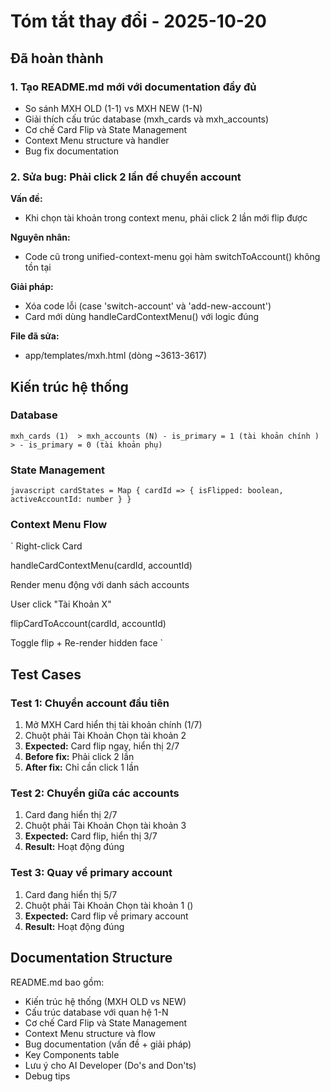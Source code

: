 ﻿# Tóm tắt thay đổi - 2025-10-20

##  Đã hoàn thành

### 1. Tạo README.md mới với documentation đầy đủ
- So sánh MXH OLD (1-1) vs MXH NEW (1-N)
- Giải thích cấu trúc database (mxh_cards và mxh_accounts)
- Cơ chế Card Flip và State Management
- Context Menu structure và handler
- Bug fix documentation

### 2. Sửa bug: Phải click 2 lần để chuyển account
**Vấn đề:**
- Khi chọn tài khoản trong context menu, phải click 2 lần mới flip được

**Nguyên nhân:**
- Code cũ trong unified-context-menu gọi hàm switchToAccount() không tồn tại

**Giải pháp:**
- Xóa code lỗi (case 'switch-account' và 'add-new-account')
- Card mới dùng handleCardContextMenu() với logic đúng

**File đã sửa:**
- app/templates/mxh.html (dòng ~3613-3617)

##  Kiến trúc hệ thống

### Database
`
mxh_cards (1) 
                > mxh_accounts (N)
                    - is_primary = 1 (tài khoản chính )
                > - is_primary = 0 (tài khoản phụ)
`

### State Management
`javascript
cardStates = Map {
    cardId => {
        isFlipped: boolean,
        activeAccountId: number
    }
}
`

### Context Menu Flow
`
Right-click Card
    
handleCardContextMenu(cardId, accountId)
    
Render menu động với danh sách accounts
    
User click "Tài Khoản X"
    
flipCardToAccount(cardId, accountId)
    
Toggle flip + Re-render hidden face
`

##  Test Cases

### Test 1: Chuyển account đầu tiên
1. Mở MXH  Card hiển thị tài khoản chính (1/7)
2. Chuột phải  Tài Khoản  Chọn tài khoản 2
3. **Expected:** Card flip ngay, hiển thị 2/7
4. **Before fix:** Phải click 2 lần
5. **After fix:** Chỉ cần click 1 lần 

### Test 2: Chuyển giữa các accounts
1. Card đang hiển thị 2/7
2. Chuột phải  Tài Khoản  Chọn tài khoản 3
3. **Expected:** Card flip, hiển thị 3/7
4. **Result:** Hoạt động đúng 

### Test 3: Quay về primary account
1. Card đang hiển thị 5/7
2. Chuột phải  Tài Khoản  Chọn tài khoản 1 ()
3. **Expected:** Card flip về primary account
4. **Result:** Hoạt động đúng 

##  Documentation Structure

README.md bao gồm:
- Kiến trúc hệ thống (MXH OLD vs NEW)
- Cấu trúc database với quan hệ 1-N
- Cơ chế Card Flip và State Management
- Context Menu structure và flow
- Bug documentation (vấn đề + giải pháp)
- Key Components table
- Lưu ý cho AI Developer (Do's and Don'ts)
- Debug tips

